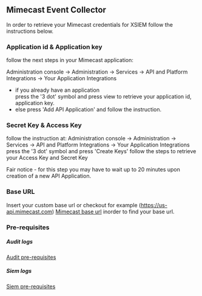## Mimecast Event Collector  

In order to retrieve your Mimecast credentials for XSIEM follow the instructions below. 

### Application id & Application key 
follow the next steps in your Mimecast application:  

Administration console -> Administration -> Services -> 
API and Platform Integrations -> Your Application Integrations   
- if you already have an application  
press the '3 dot' symbol and press view to retrieve your application id,   
application key.   
- else press 'Add API Application' and follow the instruction.   
  
### Secret Key & Access Key 

follow the instruction at:
Administration console -> Administration -> Services -> 
API and Platform Integrations -> Your Application Integrations
press the '3 dot' symbol and press 'Create Keys' 
follow the steps to retrieve your Access Key and Secret Key

Fair notice - for this step you may have to wait up to 20 minutes upon creation of a new API Application.
  
  
### Base URL 

Insert your custom base url or checkout for example (https://us-api.mimecast.com) 
[Mimecast base url](https://integrations.mimecast.com/documentation/api-overview/global-base-urls/)
inorder to find your base url.

### Pre-requisites

##### Audit logs 
[Audit pre-requisites](https://integrations.mimecast.com/documentation/endpoint-reference/logs-and-statistics/get-audit-events/#:~:text=Sample%20Code-,Pre,-%2Drequisites)

##### Siem logs
[Siem pre-requisites](https://integrations.mimecast.com/documentation/endpoint-reference/logs-and-statistics/get-siem-logs/#description:~:text=in%20logs%27%20downloaded.-,Pre%2Drequisites,-The%20data%20served)

